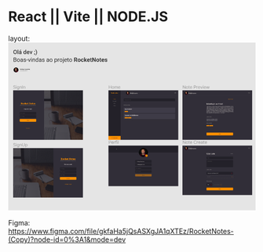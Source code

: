# React || Vite || NODE.JS




layout: ![alt text](<Captura de tela 2024-04-25 152447.png>)





Figma: https://www.figma.com/file/gkfaHa5jQsASXgJA1qXTEz/RocketNotes-(Copy)?node-id=0%3A1&mode=dev